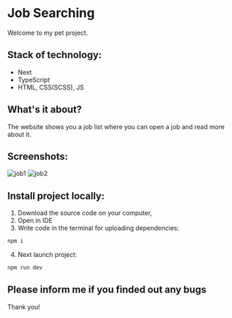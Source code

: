 # Job Searching

Welcome to my pet project.
## Stack of technology: 
- Next
- TypeScript
- HTML, CSS(SCSS), JS
## What's it  about?
The website shows you a job list where you can open a job and read more about it. 
## Screenshots: 
![job1](https://user-images.githubusercontent.com/90341046/213922356-1c410349-efd9-4d0e-86a1-f6252ebc595d.png)
![job2](https://user-images.githubusercontent.com/90341046/213922365-432ff6ec-2e8f-4ca1-8bdc-080ac038fc5c.png)
## Install project locally: 
1. Download the source code on your computer,  
2. Open in IDE
3. Write code in the terminal for uploading dependencies: 
```bash
npm i
```
4. Next launch project: 
```bash
npm run dev
```
## Please inform me if you finded out any bugs
Thank you!
